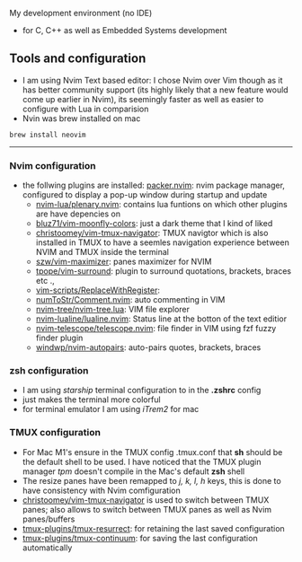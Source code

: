 My development environment (no IDE)
- for C, C++ as well as Embedded Systems development

## Tools and configuration
- I am using Nvim Text based editor: I chose Nvim over Vim though as it has better community support (its highly likely that a new feature would come up earlier in Nvim), its seemingly faster as well as easier to configure with Lua in comparision
- Nvin was brew installed on mac

```
brew install neovim
```
---

### Nvim configuration

- the follwing plugins are installed:
    [packer.nvim]("https://github.com/wbthomason/packer.nvim"): nvim package manager, configured to display a pop-up window during startup and update
    - [nvim-lua/plenary.nvim]("https://github.com/nvim-lua/plenary.nvim"): contains lua funtions on which other plugins are have depencies on
    - [bluz71/vim-moonfly-colors]("https://github.com/bluz71/vim-moonfly-colors"): just a dark theme that I kind of liked
    - [christoomey/vim-tmux-navigator]("https://github.com/christoomey/vim-tmux-navigator"): TMUX navigtor which is also installed in TMUX to have a seemles navigation experience between NVIM and TMUX inside the terminal 
    - [szw/vim-maximizer]("https://github.com/szw/vim-maximizer"): panes maximizer for NVIM 
    - [tpope/vim-surround]("https://github.com/tpope/vim-surround"): plugin to surround quotations, brackets, braces etc .,
    - [vim-scripts/ReplaceWithRegister]("https://github.com/tpope/vim-scripts/ReplaceWithRegister"): 
    - [numToStr/Comment.nvim]("https://github.com/numToStr/Comment.nvim"): auto commenting in VIM
    - [nvim-tree/nvim-tree.lua]("https://github.com/nvim-tree/nvim-tree.lua"): VIM file explorer 
    - [nvim-lualine/lualine.nvim]("https://github.com/nvim-lualine/lualine.nvim"): Status line at the botton of the text editior 
    - [nvim-telescope/telescope.nvim]("https://github.com/nvim-telescope/telescope.nvim"): file finder in VIM using fzf fuzzy finder plugin
    - [windwp/nvim-autopairs]("https://github.com/windwp/nvim-autopairs"): auto-pairs quotes, brackets, braces

### zsh configuration
- I am using _starship_ terminal configuration to in the __.zshrc__ config
- just makes the terminal more colorful
- for terminal emulator I am using _iTrem2_ for mac

### TMUX configuration
- For Mac M1's ensure in the TMUX config .tmux.conf that __sh__ should be the default shell to be used. I have noticed that the TMUX plugin manager _tpm_ doesn't compile in the Mac's default __zsh__ shell
- The resize panes have been remapped to _j, k, l, h_ keys, this is done to have consistency with Nvim comfiguration
- [christoomey/vim-tmux-navigator]("https:github.com/christoomey/vim-tmux-navigator" ) is used to switch between TMUX panes; also allows to switch between TMUX panes as well as Nvim panes/buffers
- [tmux-plugins/tmux-resurrect]("https:github.com/tmux-plugins/tmux-resurrect"): for retaining the last saved configuration
- [tmux-plugins/tmux-continuum]("https:github.com/tmux-plugins/tmux-continuum"): for saving the last configuration automatically

